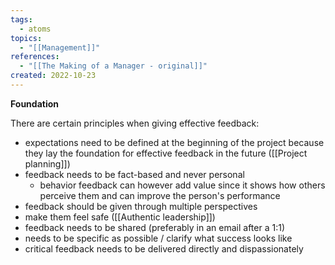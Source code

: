 ```yaml
---
tags:
  - atoms
topics:
  - "[[Management]]"
references:
  - "[[The Making of a Manager - original]]"
created: 2022-10-23
---
```

**Foundation**

There are certain principles when giving effective feedback:

- expectations need to be defined at the beginning of the project because they lay the foundation for effective feedback in the future ([[Project planning]])
- feedback needs to be fact-based and never personal
	- behavior feedback can however add value since it shows how others perceive them and can improve the person's performance
- feedback should be given through multiple perspectives
- make them feel safe ([[Authentic leadership]])
- feedback needs to be shared (preferably in an email after a 1:1)
- needs to be specific as possible / clarify what success looks like
- critical feedback needs to be delivered directly and dispassionately



